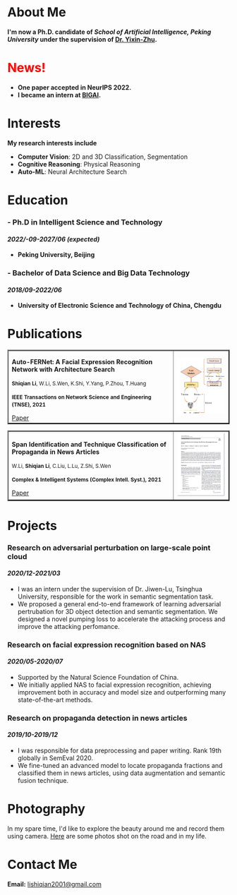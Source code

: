 # About Me

**I'm now a Ph.D. candidate of *School of Artificial Intelligence, Peking University* under the supervision of [Dr. Yixin-Zhu](https://yzhu.io).**

# <font color=red>News!</font> 
* **One paper accepted in NeurIPS 2022.**
* **I became an intern at [BIGAI](https://bigai.ai/).**

# Interests

**My research interests include**

* **Computer Vision**: 2D and 3D Classification, Segmentation
* **Cognitive Reasoning**: Physical Reasoning
* **Auto-ML**: Neural Architecture Search

# Education

### - Ph.D in Intelligent Science and Technology
#### _2022/-09-2027/06 (expected)_
  * **Peking University, Beijing**

### - Bachelor of Data Science and Big Data Technology
#### _2018/09-2022/06_
  * **University of Electronic Science and Technology of China, Chengdu**

# Publications
<table border="2">
  <tr>
    <td width="75%">
       <p><b>Auto-FERNet: A Facial Expression Recognition Network with Architecture Search</b></p>
       <p><small><b>Shiqian Li</b>, W.Li, S.Wen, K.Shi, Y.Yang, P.Zhou, T.Huang </small></p>
       <p><small><b>IEEE Transactions on Network Science and Engineering (TNSE), 2021</b></small></p>
       <a href="https://ieeexplore.ieee.org/abstract/document/9442348">Paper</a>
    </td>
    <td width="25%">
      <img src="Auto-FERnet.png" width="100%">
    </td>
  </tr>
</table>

<table border="2">
  <tr>
    <td width="75%">
      <p><b>Span Identification and Technique Classification of Propaganda in News Articles</b></p>
      <p><small>W.Li, <b>Shiqian Li</b>, C.Liu, L.Lu, Z.Shi, S.Wen</small></p>
      <p><small><b>Complex & Intelligent Systems (Complex Intell. Syst.), 2021</b></small></p>
      <a href="https://link.springer.com/article/10.1007/s40747-021-00393-y">Paper</a>
    </td>
    <td width="25%">
      <img src="NLP.png" width="100%">
    </td>
  </tr>
</table>

# Projects

### Research on adversarial perturbation on large-scale point cloud	
#### _2020/12-2021/03_
* I was an intern under the supervision of Dr. Jiwen-Lu, Tsinghua University, responsible for the work in semantic segmentation task. 
* We proposed a general end-to-end framework of learning adversarial pertrubation for 3D object detection and semantic segmentation. We designed a novel pumping loss to accelerate the attacking process and improve the attacking perfomance.

### Research on facial expression recognition based on NAS	
#### _2020/05-2020/07_
* Supported by the Natural Science Foundation of China.
* We initially applied NAS to facial expression recognition, achieving improvement both in accuracy and model size and outperforming many state-of-the-art methods.

### Research on propaganda detection in news articles	
#### _2019/10-2019/12_
* I was responsible for data preprocessing and paper writing. Rank 19th globally in SemEval 2020.
* We fine-tuned an advanced model to locate propaganda fractions and classified them in news articles, using data augmentation and semantic fusion technique.

# Photography
In my spare time, I'd like to explore the beauty around me and record them using camera. [Here](https://lishiqianhugh.github.io/Photography/) are some photos shot on the road and in my life.

# Contact Me

**Email:** lishiqian2001@gmail.com
